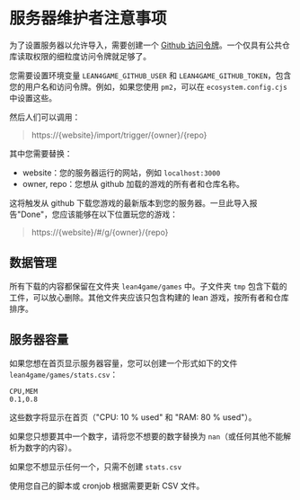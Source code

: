 # 服务器维护者注意事项

为了设置服务器以允许导入，需要创建一个
[Github 访问令牌](https://docs.github.com/en/authentication/keeping-your-account-and-data-secure/managing-your-personal-access-tokens)。一个仅具有公共仓库读取权限的细粒度访问令牌就足够了。

您需要设置环境变量 `LEAN4GAME_GITHUB_USER` 和 `LEAN4GAME_GITHUB_TOKEN`，包含您的用户名和访问令牌。例如，如果您使用 `pm2`，可以在 `ecosystem.config.cjs` 中设置这些。

然后人们可以调用：

> https://{website}/import/trigger/{owner}/{repo}

其中您需要替换：
- website：您的服务器运行的网站，例如 `localhost:3000`
- owner, repo：您想从 github 加载的游戏的所有者和仓库名称。

这将触发从 github 下载您游戏的最新版本到您的服务器。一旦此导入报告"Done"，您应该能够在以下位置玩您的游戏：

> https://{website}/#/g/{owner}/{repo}

## 数据管理
所有下载的内容都保留在文件夹 `lean4game/games` 中。子文件夹 `tmp` 包含下载的工件，可以放心删除。其他文件夹应该只包含构建的 lean 游戏，按所有者和仓库排序。

## 服务器容量

如果您想在首页显示服务器容量，您可以创建一个形式如下的文件 `lean4game/games/stats.csv`：

```
CPU,MEM
0.1,0.8
```

这些数字将显示在首页（"CPU: 10 % used" 和 "RAM: 80 % used"）。

如果您只想要其中一个数字，请将您不想要的数字替换为 `nan`（或任何其他不能解析为数字的内容）。

如果您不想显示任何一个，只需不创建 `stats.csv`

使用您自己的脚本或 cronjob 根据需要更新 CSV 文件。
